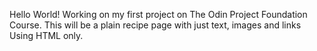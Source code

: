 Hello World!
Working on my first project on The Odin Project Foundation Course.
This will be a plain recipe page with just text, images and links Using HTML only.
